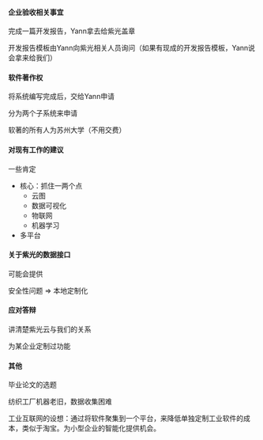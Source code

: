 #### 企业验收相关事宜

完成一篇开发报告，Yann拿去给紫光盖章

开发报告模板由Yann向紫光相关人员询问（如果有现成的开发报告模板，Yann说会拿来给我们）

#### 软件著作权

将系统编写完成后，交给Yann申请

分为两个子系统来申请

软著的所有人为苏州大学（不用交费）

#### 对现有工作的建议

一些肯定
- 核心：抓住一两个点
  - 云图
  - 数据可视化
  - 物联网
  - 机器学习
- 多平台

#### 关于紫光的数据接口

可能会提供

安全性问题 => 本地定制化

#### 应对答辩

讲清楚紫光云与我们的关系

为某企业定制过功能

#### 其他

毕业论文的选题

纺织工厂机器老旧，数据收集困难

工业互联网的设想：通过将软件聚集到一个平台，来降低单独定制工业软件的成本，类似于淘宝。为小型企业的智能化提供机会。